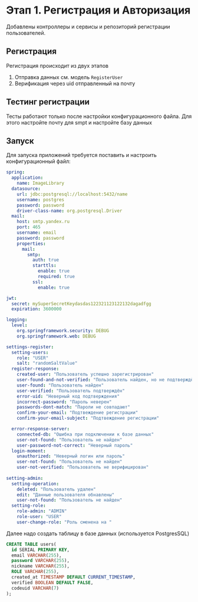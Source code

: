# Этап 1. Регистрация и Авторизация

Добавлены контроллеры и сервисы и репозиторий регистрации пользователей.

## Регистрация
Регистрация происходит из двух этапов
1) Отправка данных см. модель `RegisterUser`
2) Верификация через uid отправленный на почту
## Тестинг регистрации
Тесты работают только после настройки конфигурационного файла.
Для этого настройте почту для smpt и настройте базу данных
## Запуск
Для запуска приложений требуется поставить и настроить конфигурационный файл:
```yml
spring:
  application:
    name: ImageLibrary
  datasource:
    url: jdbc:postgresql://localhost:5432/name
    username: postgres
    password: password
    driver-class-name: org.postgresql.Driver
  mail:
    host: smtp.yandex.ru
    port: 465
    username: email
    password: password
    properties:
      mail:
        smtp:
          auth: true
          starttls:
            enable: true
            required: true
          ssl:
            enable: true

jwt:
  secret: mySuperSecretKeydasdas122321123122132dagadfgg
  expiration: 3600000

logging:
  level:
    org.springframework.security: DEBUG
    org.springframework.web: DEBUG

settings-register:
  setting-users:
    role: "USER"
    salt: "randomSaltValue"
  register-response:
    created-user: "Пользователь успешно зарегистрирован"
    user-found-and-not-verified: "Пользователь найден, но не подтверждён"
    user-found: "Пользователь найден"
    user-verified: "Пользователь подтверждён"
    error-uid: "Неверный код подтверждения"
    incorrect-password: "Пароль неверен"
    passwords-dont-match: "Пароли не совпадают"
    confirm-your-email: "Подтвеждение регистрации"
    confirm-your-email-subject: "Подтвеждение регистрации"

  error-response-server:
    connected-db: "Ошибка при подключении к базе данных"
    user-not-found: "Пользователь не найден"
    user-password-not-correct: "Неверный пароль"
  login-moment:
    unauthorized: "Неверный логин или пароль"
    user-not-found: "Пользователь не найден"
    user-not-verified: "Пользователь не верифицирован"
    
setting-admin:
  setting-operation:
    deleted: "Пользователь удален"
    edit: "Данные пользователя обнавлены"
    user-not-found: "Пользователь не найден"
  setting-role:
    role-admin: "ADMIN"
    role-user: "USER"
    user-change-role: "Роль сменена на "


```
Далее надо создать таблицу в базе данных (используется PostgresSQL)
```sql
CREATE TABLE users(
  id SERIAL PRIMARY KEY,
  email VARCHAR(255),
  password VARCHAR(255),
  nickname VARCHAR(255),
  ROLE VARCHAR(255),
  created_at TIMESTAMP DEFAULT CURRENT_TIMESTAMP,
  verified BOOLEAN DEFAULT FALSE,
  codeuid VARCHAR(7)
);
```